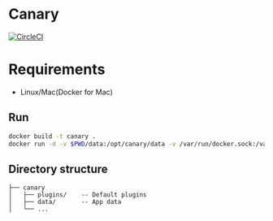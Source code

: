 # Canary

[![CircleCI](https://circleci.com/gh/TETRA2000/canary.svg?style=svg)](https://circleci.com/gh/TETRA2000/canary)

# Requirements

* Linux/Mac(Docker for Mac)

## Run

```bash
docker build -t canary .
docker run -d -v $PWD/data:/opt/canary/data -v /var/run/docker.sock:/var/run/docker.sock canary
```

## Directory structure

```
├── canary
│   ├── plugins/    -- Default plugins
│   ├── data/       -- App data
│   └── ...
```
